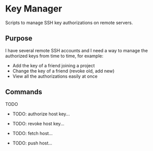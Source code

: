 Key Manager
===========
Scripts to manage SSH key authorizations on remote servers.


Purpose
-------
I have several remote SSH accounts and I need a way to manage
the authorized keys from time to time, for example:

- Add the key of a friend joining a project
- Change the key of a friend (revoke old, add new)
- View all the authorizations easily at once


Commands
--------
TODO

- TODO: authorize host key...

- TODO: revoke host key...

- TODO: fetch host...

- TODO: push host...


